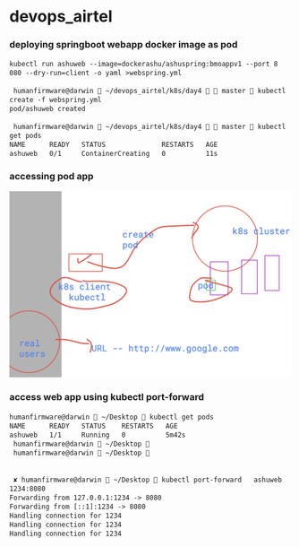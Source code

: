 # devops_airtel

### deploying springboot webapp docker image as pod 

```
kubectl run ashuweb --image=dockerashu/ashuspring:bmoappv1 --port 8
080 --dry-run=client -o yaml >webspring.yml

 humanfirmware@darwin  ~/devops_airtel/k8s/day4   master  kubectl create -f webspring.yml 
pod/ashuweb created

 humanfirmware@darwin  ~/devops_airtel/k8s/day4   master  kubectl get pods
NAME      READY   STATUS              RESTARTS   AGE
ashuweb   0/1     ContainerCreating   0          11s
```

### accessing pod app

<img src="access.png">

### access web app using kubectl port-forward

```
humanfirmware@darwin  ~/Desktop  kubectl get pods        
NAME      READY   STATUS    RESTARTS   AGE
ashuweb   1/1     Running   0          5m42s
 humanfirmware@darwin  ~/Desktop  
 humanfirmware@darwin  ~/Desktop  
 
 
 ✘ humanfirmware@darwin  ~/Desktop  kubectl port-forward   ashuweb  1234:8080  
Forwarding from 127.0.0.1:1234 -> 8080
Forwarding from [::1]:1234 -> 8080
Handling connection for 1234
Handling connection for 1234
Handling connection for 1234
```